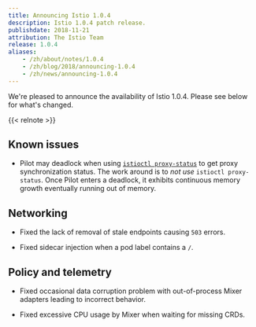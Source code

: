 ```yaml
---
title: Announcing Istio 1.0.4
description: Istio 1.0.4 patch release.
publishdate: 2018-11-21
attribution: The Istio Team
release: 1.0.4
aliases:
    - /zh/about/notes/1.0.4
    - /zh/blog/2018/announcing-1.0.4
    - /zh/news/announcing-1.0.4
---
```


We're pleased to announce the availability of Istio 1.0.4. Please see below for what's changed.

{{< relnote >}}

## Known issues

- Pilot may deadlock when using [`istioctl proxy-status`](/docs/reference/commands/istioctl/#istioctl-proxy-status) to get proxy synchronization status.
  The work around is to *not use* `istioctl proxy-status`.
  Once Pilot enters a deadlock, it exhibits continuous memory growth eventually running out of memory.

## Networking

- Fixed the lack of removal of stale endpoints causing `503` errors.

- Fixed sidecar injection when a pod label contains a `/`.

## Policy and telemetry

- Fixed occasional data corruption problem with out-of-process Mixer adapters leading to incorrect behavior.

- Fixed excessive CPU usage by Mixer when waiting for missing CRDs.
